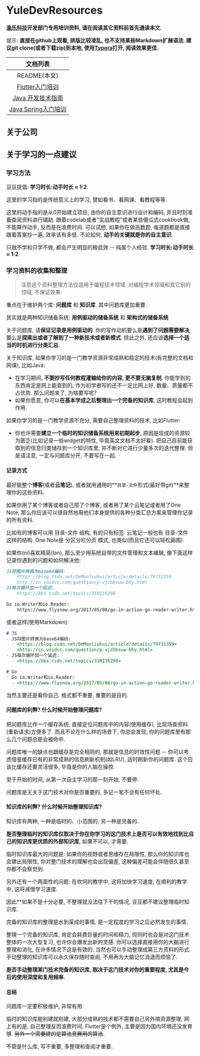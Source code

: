 # YuleDevResources

**[渔乐科技](https://yulekeji.cn)开发部门专用培训资料, 请在阅读其它资料前首先通读本文.**

提示: **直接在github上观看, 排版比较凌乱, 也不支持某些Markdown扩展语法. 建议git clone(或者下载zip)到本地, 使用[Typora](https://typora.io/)打开, 阅读效果更佳.**

|                         文档列表                          |
| :-------------------------------------------------------: |
|                       README(本文)                        |
|       [Flutter入门培训](Flutter/Flutter入门培训.md)       |
| [Java 开发技术指南](Java/瀚抒新后端(Java)开发技术指南.md) |
|    [Java Spring入门培训](Java/Java-Spring入门培训.md)     |



## 关于公司



## 关于学习的一点建议

### 学习方法

豆豆提倡: **学习时长:动手时长 ≈ 1:2**.

这里的学习指的是传统意义上的学习, 譬如看书、看网课、看教程等等.

这里的动手指的是从0开始建立项目, 由你的自主意识进行设计和编码, 并且时刻准备查阅资料进行辅助. 跟着codelab或者"实战教程"或者某些傻瓜式cookbook做, 不能算作动手, 反而是在浪费时间. 可以试想, 如果你在做高数题, 每道题都是直接跟着答案抄一遍, 效率该有多低. 不论如何, **动手的关键就是你的自主意识**.

只做不学和只学不做, 都会产生明显的极低效 -- 纯属个人经验. **学习时长:动手时长 ≈ 1:2**.

### 学习资料的收集和整理

> 注意这个资料整理方法仅适用于编程技术领域. 对编程学术领域和其它别的领域, 不保证效果.

重点在于维护两个库: **问题库** 和 **知识库**. 其中问题库更加重要.

其实就是两种知识储备系统: **用例驱动的储备系统** 和 **架构式的储备系统**

关于问题库, 请**保证记录是用例驱动的**. 你的写作动机要么是**遇到了问题需要解决**, 要么是**探索出或者了解到了一种新技术或者新模式**. 除此之外, 还应该**选择一个适当的时机进行分类汇总**.

关于知识库, 如果你学习的是一门教学资源非常成熟和稳定的技术(有完整的文档和网课), 比如Java:

- 在学习期间, **不要抄写任何教程灌输给你的内容, 更不要无脑复制**. 你能学到的东西肯定是网上能查到的, 作为初学者写的还不一定比网上好, 数量、质量都不占优势. 那么问题来了, 为啥要写呢?
- 如果你愿意, 你可以**在基本学成之后整理出一个完备的知识库**, 这时教程会起到作用.

如果你学习的是一门教学资源不充分, 需要自己整理资料的技术, 比如Flutter:

- 你也许需要**建立一个临时的知识储备系统用来初期起步**, 原因是现成的资源较为匮乏(比如记录一些widget的特性, 毕竟英文文档不太好看). 把自己目前能获取到的信息归类储存到一个知识库里, 并不断对它进行少量多次的迭代整理. 但是请注意, 一定与问题库分开, 不要写在一起.

#### 记录方式

最好能整个**博客**(或者**云笔记**), 或者就用通用的**`目录-文件`形式(最好带git)**来整理你的这些资料.

如果你用了某个博客或者自己搭了个博客, 或者用了某个云笔记或者用了One Note, 那么你应该可以很自然地用他们本身提供的各种分类汇总方案来管理你记录的所有资料.

比如有的博客可以用 目录-文件 结构, 有的只有标签. 云笔记一般也有 目录-文件 这样的结构. One Note是 分区分栏分页 模式, 也类似(而且它还可以轻松画图).

如果你(ni)喜欢精简(lan), 那么至少用系统自带的文件管理和文本编辑, 像下面这样记录你遇到的问题和如何解决他:

```markdown
JS将图片转换为base64编码:
	https://blog.csdn.net/DeMonliuhui/article/details/79731359
	http://cn.voidcc.com/question/p-vjzbbsuw-bhy.html
JS每次循环加一个延迟:
	https://bbs.csdn.net/topics/310235298

Go io.Writer和io.Reader:
	https://www.flysnow.org/2017/05/08/go-in-action-go-reader-writer.html
```

或者这样(使用Markdown):

```markdown
# JS
- JS将图片转换为base64编码:
  - <https://blog.csdn.net/DeMonliuhui/article/details/79731359>
  - <http://cn.voidcc.com/question/p-vjzbbsuw-bhy.html>
- JS每次循环加一个延迟:
  - <https://bbs.csdn.net/topics/310235298>

# Go
- Go io.Writer和io.Reader:
  - <https://www.flysnow.org/2017/05/08/go-in-action-go-reader-writer.html>
```

当然主要还是看你自己. 格式都不重要, 重要的是目的.

#### 问题库的利弊? 什么时候开始整理问题库?

把问题库比作一个缓存系统, 直接定位问题库中的内容(使用缓存), 比现场查资料(重新请求)方便多了. 而且不论在什么样的场景下, 你总会发现, 你的问题库里有那么几个问题总是会被命中.

问题库唯一的缺点也跟缓存是完全相同的, 那就是信息的时效性问题 -- 你可以考虑借鉴缓存已有的非常成熟的信息刷新机制(如LRU), 适时刷新你的问题库. 这个应该比缓存还要灵活很多, 毕竟是你的人脑在操控.

至于开始的时间, 从第一次自主学习的那一刻开始, 不要停.

问题库是无关于这门技术对你是否重要的, 多记一笔不会有任何坏处.

#### 知识库的利弊? 什么时候开始整理知识库?

知识库有两种, 一种是临时的、小范围的, 另一种是完备的. 

**是否整理临时的知识库仅取决于你在你学习的这门技术上是否可以有效地找到比自己的知识库更优质的外部知识库**, 如果不可以, 才需要.

临时知识库最大的问题是: 如果你的视野或者思维存在局限性, 那么你的知识库也会建出局限性, 你对整门技术的理解也会出现偏差, 这种偏差可能会伴随很久甚至你都不会察觉到.

另外还有一个两面性的问题: 在坎坷的教学中, 这将加快学习速度; 在顺利的教学中, 这将减慢学习速度.

因此**如果不是十分必要, 不整理就没法往下干的情况, 豆豆都不建议整理临时知识库.

完备的知识库的整理是水到渠成的事情, 是一定程度的学习之后必然发生的事情. 

整理一个完备的知识库, 肯定会耗费巨量的时间和精力, 但同时也会是对这门技术整体的一次大型复习, 也许你会爆发出新的灵感. 你可以选择直接用你的大脑进行整理和消化, 在许多情况下这是有效的. 当然也可以手动整理成第三方资料的形式. 手动整理的知识库可以永久保存随时查阅, 不用再为大脑记忆消退而烦恼了.

**是否手动整理某门技术完备的知识库, 取决于这门技术对你的重要程度, 尤其是今后的使用深度和复用频率**.

#### 总结

问题库一定要积极维护, 非常有用.

临时的知识库能别建就别建, 大部分成熟的技术都不需要自己另外搞资源整理, 网上有的是, 自己整理反而浪费时间. Flutter是个例外, 主要是因为国内环境还没发育够. ~~另外一个需要建的是算法竞赛用的算法~~.

不管是什么库, 写不重要, 多整理和查阅才重要.